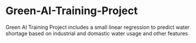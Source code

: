 # Green-AI-Training-Project
Green AI Training Project includes a small linear regression to predict water shortage based on industrial and domastic water usage and other features
